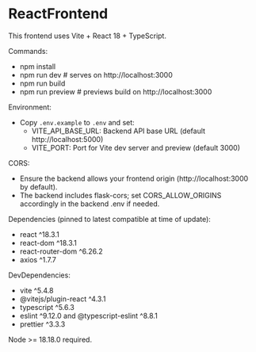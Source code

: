 # ReactFrontend

This frontend uses Vite + React 18 + TypeScript.

Commands:
- npm install
- npm run dev       # serves on http://localhost:3000
- npm run build
- npm run preview   # previews build on http://localhost:3000

Environment:
- Copy `.env.example` to `.env` and set:
  - VITE_API_BASE_URL: Backend API base URL (default http://localhost:5000)
  - VITE_PORT: Port for Vite dev server and preview (default 3000)

CORS:
- Ensure the backend allows your frontend origin (http://localhost:3000 by default).
- The backend includes flask-cors; set CORS_ALLOW_ORIGINS accordingly in the backend .env if needed.

Dependencies (pinned to latest compatible at time of update):
- react ^18.3.1
- react-dom ^18.3.1
- react-router-dom ^6.26.2
- axios ^1.7.7

DevDependencies:
- vite ^5.4.8
- @vitejs/plugin-react ^4.3.1
- typescript ^5.6.3
- eslint ^9.12.0 and @typescript-eslint ^8.8.1
- prettier ^3.3.3

Node >= 18.18.0 required.
